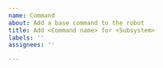 ```yaml
---
name: Command
about: Add a base command to the robot
title: Add <Command name> for <Subsystem>
labels: ''
assignees: ''

---
```



